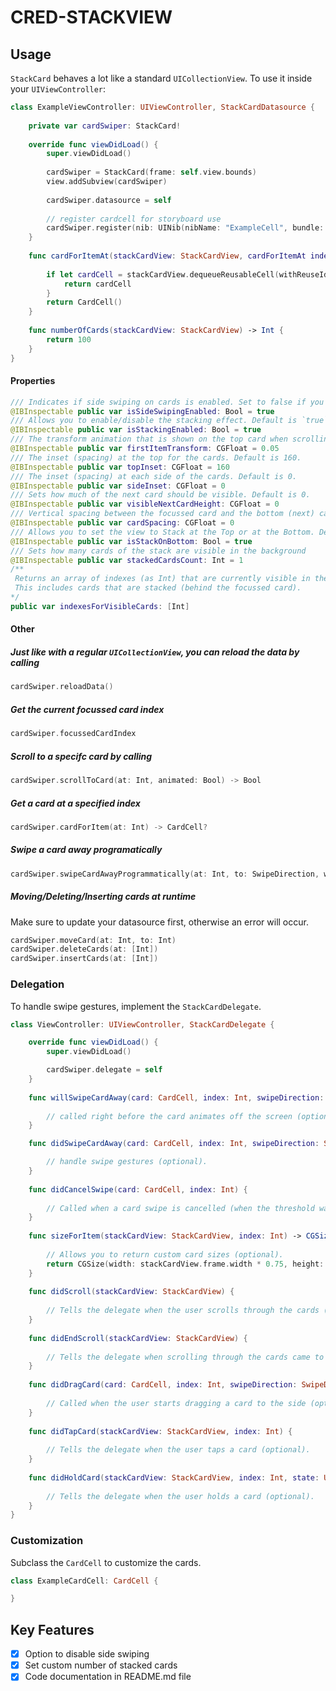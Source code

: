 # CRED-STACKVIEW

## Usage
`StackCard` behaves a lot like a standard `UICollectionView`. 
To use it inside your `UIViewController`:

```swift
class ExampleViewController: UIViewController, StackCardDatasource {
    
    private var cardSwiper: StackCard!
    
    override func viewDidLoad() {
        super.viewDidLoad()
        
        cardSwiper = StackCard(frame: self.view.bounds)
        view.addSubview(cardSwiper)
        
        cardSwiper.datasource = self
        
        // register cardcell for storyboard use
        cardSwiper.register(nib: UINib(nibName: "ExampleCell", bundle: nil), forCellWithReuseIdentifier: "ExampleCell")
    }
    
    func cardForItemAt(stackCardView: StackCardView, cardForItemAt index: Int) -> CardCell {
        
        if let cardCell = stackCardView.dequeueReusableCell(withReuseIdentifier: "ExampleCell", for: index) as? ExampleCardCell {
            return cardCell
        }
        return CardCell()
    }
    
    func numberOfCards(stackCardView: StackCardView) -> Int {
        return 100
    }
}
```

#### Properties
```swift
/// Indicates if side swiping on cards is enabled. Set to false if you don't want side swiping. Default is `true`.
@IBInspectable public var isSideSwipingEnabled: Bool = true
/// Allows you to enable/disable the stacking effect. Default is `true` (enabled).
@IBInspectable public var isStackingEnabled: Bool = true
/// The transform animation that is shown on the top card when scrolling through the cards. Default is 0.05.
@IBInspectable public var firstItemTransform: CGFloat = 0.05
/// The inset (spacing) at the top for the cards. Default is 160.
@IBInspectable public var topInset: CGFloat = 160
/// The inset (spacing) at each side of the cards. Default is 0.
@IBInspectable public var sideInset: CGFloat = 0
/// Sets how much of the next card should be visible. Default is 0.
@IBInspectable public var visibleNextCardHeight: CGFloat = 0
/// Vertical spacing between the focussed card and the bottom (next) card. Default is 0.
@IBInspectable public var cardSpacing: CGFloat = 0
/// Allows you to set the view to Stack at the Top or at the Bottom. Default is true.
@IBInspectable public var isStackOnBottom: Bool = true
/// Sets how many cards of the stack are visible in the background
@IBInspectable public var stackedCardsCount: Int = 1
/** 
 Returns an array of indexes (as Int) that are currently visible in the `StackCardView`.
 This includes cards that are stacked (behind the focussed card).
*/
public var indexesForVisibleCards: [Int]
```

#### Other
##### Just like with a regular `UICollectionView`, you can reload the data by calling
```swift
cardSwiper.reloadData()
```

##### Get the current focussed card index
```swift
cardSwiper.focussedCardIndex
```

##### Scroll to a specifc card by calling
```swift
cardSwiper.scrollToCard(at: Int, animated: Bool) -> Bool
```

##### Get a card at a specified index
```swift
cardSwiper.cardForItem(at: Int) -> CardCell?
```

##### Swipe a card away programatically
```swift
cardSwiper.swipeCardAwayProgrammatically(at: Int, to: SwipeDirection, withDuration: TimeInterval = 0.3) -> Bool
```

##### Moving/Deleting/Inserting cards at runtime
Make sure to update your datasource first, otherwise an error will occur.
```swift
cardSwiper.moveCard(at: Int, to: Int)
cardSwiper.deleteCards(at: [Int])
cardSwiper.insertCards(at: [Int])
```

### Delegation
To handle swipe gestures, implement the `StackCardDelegate`.

```swift
class ViewController: UIViewController, StackCardDelegate {

    override func viewDidLoad() {
        super.viewDidLoad()

        cardSwiper.delegate = self
    }
    
    func willSwipeCardAway(card: CardCell, index: Int, swipeDirection: SwipeDirection) {
    
        // called right before the card animates off the screen (optional).
    }

    func didSwipeCardAway(card: CardCell, index: Int, swipeDirection: SwipeDirection) {

        // handle swipe gestures (optional).
    }
    
    func didCancelSwipe(card: CardCell, index: Int) {
        
        // Called when a card swipe is cancelled (when the threshold wasn't reached)
    }
    
    func sizeForItem(stackCardView: StackCardView, index: Int) -> CGSize {
    
        // Allows you to return custom card sizes (optional).
        return CGSize(width: stackCardView.frame.width * 0.75, height: stackCardView.frame.height * 0.75)
    }
    
    func didScroll(stackCardView: StackCardView) {
    
        // Tells the delegate when the user scrolls through the cards (optional).
    }
    
    func didEndScroll(stackCardView: StackCardView) {
    
        // Tells the delegate when scrolling through the cards came to an end (optional).
    }
    
    func didDragCard(card: CardCell, index: Int, swipeDirection: SwipeDirection) {
    
        // Called when the user starts dragging a card to the side (optional).
    }
    
    func didTapCard(stackCardView: StackCardView, index: Int) {
    
        // Tells the delegate when the user taps a card (optional).
    }
    
    func didHoldCard(stackCardView: StackCardView, index: Int, state: UIGestureRecognizer.State) {
    
        // Tells the delegate when the user holds a card (optional).
    }
}
```

### Customization
Subclass the `CardCell` to customize the cards.
```swift
class ExampleCardCell: CardCell {

}
```

## Key Features
- [x] Option to disable side swiping
- [x] Set custom number of stacked cards
- [x] Code documentation in README.md file
